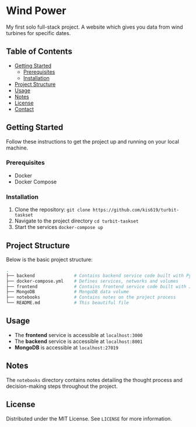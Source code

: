 # Wind Power

My first solo full-stack project. A website which gives you data from wind turbines for specific dates.

## Table of Contents

- [Getting Started](#getting-started)
    - [Prerequisites](#prerequisites)
    - [Installation](#installation)
- [Project Structure](#project-structure)
- [Usage](#usage)
- [Notes](#notes)
- [License](#license)
- [Contact](#contact)

## Getting Started

Follow these instructions to get the project up and running on your local machine.

### Prerequisites

- Docker
- Docker Compose

### Installation

1. Clone the repository:
    `git clone https://github.com/kis619/turbit-taskset`
2. Navigate to the project directory
    `cd turbit-taskset`
3. Start the services
    `docker-compose up`


## Project Structure

Below is the basic project structure:

``` bash
.
├── backend               # Contains backend service code built with Python FastAPI
├── docker-compose.yml    # Defines services, networks and volumes
├── frontend              # Contains frontend service code built with JavaScript and React
├── MongoDB               # MongoDB data volume
├── notebooks             # Contains notes on the project process
└── README.md             # This beautiful file
```
## Usage

- The **frontend** service is accessible at `localhost:3000`
- The **backend** service is accessible at `localhost:8001`
- **MongoDB** is accessible at `localhost:27019`

## Notes

The `notebooks` directory contains notes detailing the thought process and decision-making steps throughout the project.

## License

Distributed under the MIT License. See `LICENSE` for more information.

